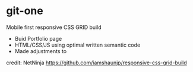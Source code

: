 # git-one

Mobile first responsive CSS GRID build
- Buid Portfolio page 
- HTML/CSS/JS using optimal written semantic code
- Made adjustments to 


credit: NetNinja
https://github.com/iamshaunjp/responsive-css-grid-build
